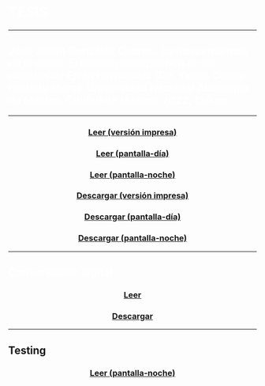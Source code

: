 # <span style="color:white">TESIS</span>

---

## <span style="color:white">José Julián González Osorno. *La trascendencia de lo nimio. El humor como poética en los cuentos de Efrén Hernández* (Dir. Yanna Celina Hadatty Mora). Universidad Nacional Autónoma de México, Ciudad de México, 2022, 130 pp.</span>

---

### <center><a href="https://tuxkernel.github.io/julian/julian-printer.pdf">Leer (versión impresa)</a></center>

### <center><a href="https://tuxkernel.github.io/julian/julian-screen-day.pdf">Leer (pantalla-día)</a></center>

### <center><a href="https://tuxkernel.github.io/julian/julian-screen-night.pdf">Leer (pantalla-noche)</a></center>

### <center><a href="https://github.com/tuxkernel/julian/raw/main/julian-printer.pdf">Descargar (versión impresa)</a></center>

### <center><a href="https://github.com/tuxkernel/julian/raw/main/julian-screen-day.pdf">Descargar (pantalla-día)</a></center>

### <center><a href="https://github.com/tuxkernel/julian/raw/main/julian-screen-night.pdf">Descargar (pantalla-noche)</a></center>

---

## <span style="color:white">Conservación digital:</span>

### <center><a href="https://tuxkernel.github.io/julian/julian-pdfa-1b.pdf">Leer</a></center>

### <center><a href="https://github.com/tuxkernel/julian/raw/main/julian-pdfa-1b.pdf">Descargar</a></center>

---

## Testing

### <center><a href="https://tuxkernel.github.io/julian/arno-doc.pdf">Leer (pantalla-noche)</a></center>
